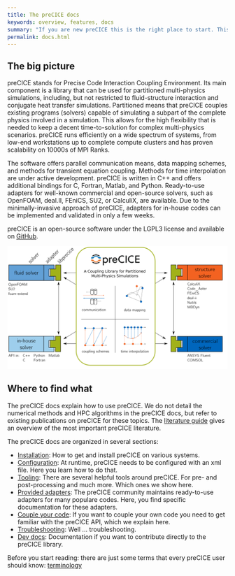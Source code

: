 ```yaml
---
title: The preCICE docs
keywords: overview, features, docs
summary: "If you are new preCICE this is the right place to start. This page gives an overview of the complete preCICE docs including building, configuration, literature, the API, any many more."
permalink: docs.html
---
```


## The big picture

preCICE stands for Precise Code Interaction Coupling Environment. Its main component is a library that can be used for partitioned multi-physics simulations, including, but not restricted to fluid-structure interaction and conjugate heat transfer simulations. Partitioned means that preCICE couples existing programs (solvers) capable of simulating a subpart of the complete physics involved in a simulation. This allows for the high flexibility that is needed to keep a decent time-to-solution for complex multi-physics scenarios. preCICE runs efficiently on a wide spectrum of systems, from low-end workstations up to complete compute clusters and has proven scalability on 10000s of MPI Ranks.

The software offers parallel communication means, data mapping schemes, and methods for transient equation coupling. Methods for time interpolation are under active development. preCICE is written in C++ and offers additional bindings for C, Fortran, Matlab, and Python. Ready-to-use adapters for well-known commercial and open-source solvers, such as OpenFOAM, deal.II, FEniCS, SU2, or CalculiX, are available. Due to the minimally-invasive approach of preCICE, adapters for in-house codes can be implemented and validated in only a few weeks.


preCICE is an open-source software under the LGPL3 license and available on [GitHub](https://github.com/precice/precice).


![Big-picture overview of preCICE](images/precice_overview.png)

## Where to find what

The preCICE docs explain how to use preCICE. We do not detail the numerical methods and HPC algorithms in the preCICE docs, but refer to existing publications on preCICE for these topics. The [literature guide](fundamentals-literature-guide.html) gives an overview of the most important preCICE literature. 

The preCICE docs are organized in several sections:

* [Installation](installation-overview.html): How to get and install preCICE on various systems.
* [Configuration](configuration-overview.html): At runtime, preCICE needs to be configured with an xml file. Here you learn how to do that.
* [Tooling](tooling-overview.html): There are several helpful tools around preCICE. For pre- and post-processing and much more. Which ones we show here.
* [Provided adapters](adapters-overview.html): The preCICE community maintains ready-to-use adapters for many populare codes. Here, you find specific documentation for these adapters.
* [Couple your code](couple-your-code-overview.html): If you want to couple your own code you need to get familiar with the preCICE API, which we explain here.
* [Troubleshooting](troubleshooting-overview.html): Well ... troubleshooting.
* [Dev docs](dev-docs-overview.html): Documentation if you want to contribute directly to the preCICE library.

Before you start reading: there are just some terms that every preCICE user should know: [terminology](fundamentals-terminology.html)


